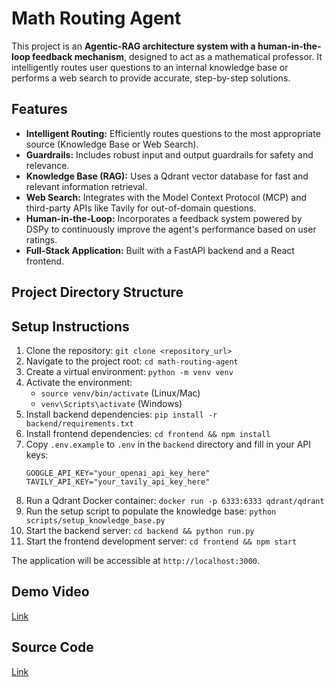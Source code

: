 # Math Routing Agent

This project is an **Agentic-RAG architecture system with a human-in-the-loop feedback mechanism**, designed to act as a mathematical professor. It intelligently routes user questions to an internal knowledge base or performs a web search to provide accurate, step-by-step solutions.

## Features

* **Intelligent Routing:** Efficiently routes questions to the most appropriate source (Knowledge Base or Web Search).
* **Guardrails:** Includes robust input and output guardrails for safety and relevance.
* **Knowledge Base (RAG):** Uses a Qdrant vector database for fast and relevant information retrieval.
* **Web Search:** Integrates with the Model Context Protocol (MCP) and third-party APIs like Tavily for out-of-domain questions.
* **Human-in-the-Loop:** Incorporates a feedback system powered by DSPy to continuously improve the agent's performance based on user ratings.
* **Full-Stack Application:** Built with a FastAPI backend and a React frontend.

## Project Directory Structure

## Setup Instructions

1.  Clone the repository: `git clone <repository_url>`
2.  Navigate to the project root: `cd math-routing-agent`
3.  Create a virtual environment: `python -m venv venv`
4.  Activate the environment:
      * `source venv/bin/activate` (Linux/Mac)
      * `venv\Scripts\activate` (Windows)
5.  Install backend dependencies: `pip install -r backend/requirements.txt`
6.  Install frontend dependencies: `cd frontend && npm install`
7.  Copy `.env.example` to `.env` in the `backend` directory and fill in your API keys:
    ```
    GOOGLE_API_KEY="your_openai_api_key_here"
    TAVILY_API_KEY="your_tavily_api_key_here"
    ```
8.  Run a Qdrant Docker container: `docker run -p 6333:6333 qdrant/qdrant`
9.  Run the setup script to populate the knowledge base: `python scripts/setup_knowledge_base.py`
10. Start the backend server: `cd backend && python run.py`
11. Start the frontend development server: `cd frontend && npm start`

The application will be accessible at `http://localhost:3000`.

## Demo Video

[Link](https://drive.google.com/file/d/1B9R8HA0IHD5IHNY8sxHyCusXvXuam5Jn/view?usp=sharing)

## Source Code

[Link](https://github.com/farheenfathimaa/Math-Routing-Agent.git)

